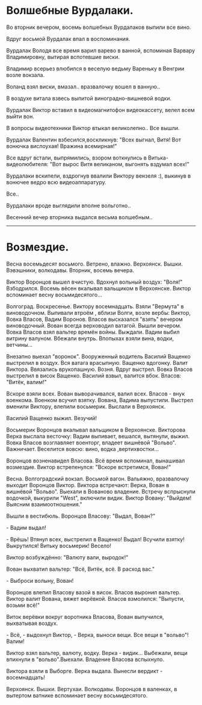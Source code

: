 #  Волшебные Вурдалаки.
Во вторник вечером, восемь волшебных Вурдалаков выпили все вино.

Вдруг восьмой Вурдалак впал в воспоминания.

Вурдалак Володя все время варил варево в ванной, вспоминая Варвару Владимировну, вытирая вспотевшие виски.

Владимир всерьез влюбился в веселую ведьму Вареньку в Венгрии возле вокзала.

Воланд взял виски, вмазал.. вразвалочку вошел в ванную..

В воздухе витала взвесь выпитой виноградно-вишневой водки. 

Вурдалак Виктор вставил в видеомагнитофон видеокассету, велел всем выйти вон. 

В вопросы видеотехники Виктор втыкал великолепно.. Все вышли.

Вурдалак Валентин взбесился,воскликнув: "Всех выгнал, Витя! Вот вонючка вислоухая! Вражина всемирная!"

Все вдруг встали, выпрямились, взором воткнулись в Витька-видеолюбителя: "Вот вырос Витя великаном, выгонять вздумал всех!"

Вурдалаки вскипели, вздрогнув ввалили Виктору вензеля :), выкинув в вонючее ведро всю видеоаппаратуру.

Все..

Вурдалаки вроде выглядили вполне вольготно..

Весенний вечер вторника выдался весьма волшебным..

----
#  Возмездие.
Весна восемьдесят восьмого. Ветрено, влажно. Верхоянск. Вышки. Вэвэшники, волкодавы. Вторник, восемь вечера.

Виктор Воронцов вышел вчистую. Вдохнул вольный воздух: "Воля!" Взбодрился. Восемь вёсен вкалывал вальщиком в Верхоянске. Виктор вспоминает весну восьмидесятого...

Волгоград. Воскресенье. Виктору восемнадцать. Взяли "Вермута" в виноводочном. Выпивали втроём , вблизи Волги, возле вербы: Виктор, Вовка Власов, Вадим Воронов. Власов высказался "взять" вечером виноводочный. Вован всегда верховодил ватагой. Вышли вечером. Вовка Власов взял вальтер времён войны. Выждали. Вадим выбил витрину валуном. Вбежали внутрь. Впопыхах взяли вина, водки, ветчины...

Внезапно выехал "воронок". Вооруженный водитель Василий Ващенко выстрелил в воздух. Вся ватага врасыпную. Ващенко вдогонку. Валит Виктора. Ввязались врукопашную. Возня. Вдруг выстрел. Вовка Власов выстрелил в висок Ващенко. Василий взвыл, валится вбок. Власов: "Витёк, валим!"

Вскоре взяли всех. Вован выворачивался, валил всех. Власов - внук военкома. Военком всучил взятку. Вована, Вадима выпустили. Выстрел вменили Виктору, влепили восьмерик. Выслали в Верхоянск.

Василий Ващенко выжил. Везучий!

Восьмерик Воронцов вкалывал вальщиком в Верхоянске. Викторова Верка выслала весточку: Вадим выпивает, вешался, вытянули, выжил. Вовка Власов возглавляет военторг, владеет вишнёвой "Вольво". Важничает. Веселится вовсю: вино, водка ,вертихвостки...

Воронцов возненавидел Власова. Всё время вспоминал, вынашивал возмездие. Виктор встрепенулся: "Вскоре встретимся, Вован!"

Весна. Волгоградский вокзал. Восьмой вагон. Вальяжно, вразвалочку выходит Воронцов Виктор. Виктора встречают: Верка, Вован в вишнёвой "Вольво". Выехали в Вованово владение. Встречу вспрыснули водочкой, выкурили "West", включили видик. Виктор Вовану: "Выйдем! Выясним взаимоотношения."

Вышли в вестибюль. Воронцов Власову: "Выдал, Вован?"

\- Вадим выдал!

\- Врёшь! Втянул всех, выстрелил в Ващенко! Выдал! Всучили взятку! Выкрутился! Витьку восьмерик! Весело!

Виктор возбуждённо: "Валюту вали, выродок!"

Вован выхватил вальтер: "Всё, Витёк, всё. В расход вас."

\- Выброси волыну, Вован!

Воронцов влепил Власову вазой в висок. Власов выронил вальтер. Виктор валит Вована, вяжет верёвкой. Власов взмолился: "Выпусти, возьми всё!"

Виток верёвки вокруг воротника Власова, Вован выпучился, выхватывая воздух.

\- Всё, - выдохнул Виктор, - Верка, выноси вещи. Все вещи в "вольво"! Валим!

Виктор взял вальтер, валюту, водку. Верка - видик... Выбежали, вещи впихнули в "вольво".Выехали. Владение Власова вспыхнуло.

Виктора взяли в Выборге. Верка выдала. Вынесли вердикт - восемнадцать!

Верхоянск. Вышки. Вертухаи. Волкодавы. Воронцов в валенках, в вытертом ватнике вспоминает весну восьмидесятого.
